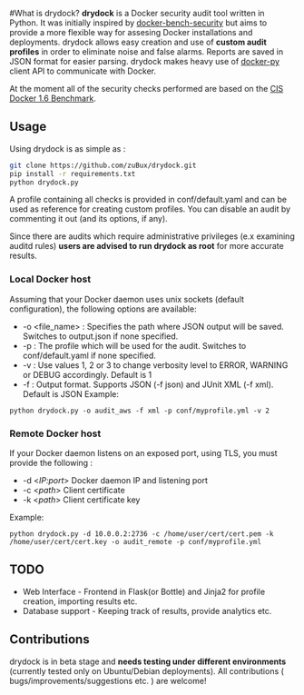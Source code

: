 #What is drydock?
**drydock** is a Docker security audit tool written in Python. It was initially inspired by [docker-bench-security](https://github.com/docker/docker-bench-security) but aims to provide a more flexible way for assesing Docker installations and deployments. drydock allows easy creation and use of **custom audit profiles** in order to eliminate noise and false alarms. Reports are saved in JSON format for easier parsing. drydock makes heavy use of [docker-py](https://github.com/docker/docker-py) client API to communicate with Docker.

At the moment all of the security checks performed are based on the [CIS Docker 1.6 Benchmark](https://benchmarks.cisecurity.org/tools2/docker/CIS_Docker_1.6_Benchmark_v1.0.0.pdf). 

## Usage
Using drydock is as simple as :

```sh
git clone https://github.com/zuBux/drydock.git
pip install -r requirements.txt
python drydock.py
```
A profile containing all checks is provided in conf/default.yaml and can be used as reference for creating custom profiles. You can disable an audit by commenting it out (and its options, if any).

Since there are audits which require administrative privileges (e.x examining auditd rules) **users are advised to run drydock as root** for more accurate results.

### Local Docker host
Assuming that your Docker daemon uses unix sockets (default configuration), the following options are available:

* -o <file_name> : Specifies the path where JSON output will be saved. Switches to output.json if none specified.
* -p <path to profile> : The profile which will be used for the audit. Switches to conf/default.yaml if none specified.
* -v <verbosity> : Use values 1, 2 or 3 to change verbosity level to ERROR, WARNING or DEBUG accordingly. Default is 1
* -f <format> : Output format. Supports JSON (-f json) and JUnit XML (-f xml). Default is JSON
Example:
```
python drydock.py -o audit_aws -f xml -p conf/myprofile.yml -v 2
```
### Remote Docker host
If your Docker daemon listens on an exposed port, using TLS, you must provide the following :

* -d <*IP:port*> Docker daemon IP and listening port
* -c <*path*> Client certificate
* -k <*path*> Client certificate key

Example:
```
python drydock.py -d 10.0.0.2:2736 -c /home/user/cert/cert.pem -k /home/user/cert/cert.key -o audit_remote -p conf/myprofile.yml
```
## TODO
- Web Interface - Frontend in Flask(or Bottle) and Jinja2 for profile creation, importing results etc.
- Database support - Keeping track of results, provide analytics etc.

## Contributions
drydock is in beta stage and **needs testing under different environments** (currently tested only on Ubuntu/Debian deployments). All contributions ( bugs/improvements/suggestions etc. ) are welcome!
